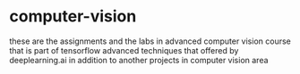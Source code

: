 # computer-vision
these are the assignments and the labs in advanced computer vision course that is part of tensorflow advanced techniques that offered by deeplearning.ai
in addition to another projects in computer vision area
